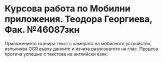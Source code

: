 # Курсова работа по Мобилни приложения. Теодора Георгиева, Фак. №46087зкн
Приложението сканира текст с камерата на мобилното устройство, изпълнява OCR върху данните и изчита разпознатото на глас.
Процеса протича успешно с текстове на английски език.
